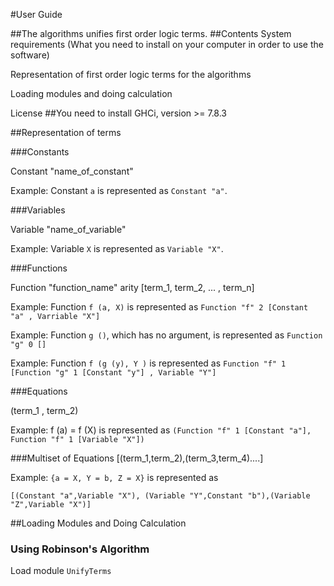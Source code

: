 #User Guide

##The algorithms unifies first order logic terms. 
##Contents
System requirements (What you need to install on your computer in order to use the software)

Representation of first order logic terms for the algorithms

Loading modules and doing calculation

License
##You need to install 
GHCi, version >= 7.8.3




##Representation of terms

###Constants

Constant "name_of_constant"

Example: Constant `a` is represented as `Constant "a"`.

###Variables

Variable "name_of_variable"

Example: Variable `X` is represented as `Variable "X"`.

###Functions

Function "function_name" arity [term_1, term_2, ... , term_n]

Example: Function `f (a, X)` is represented as `Function "f" 2 [Constant "a" , Varriable "X"]`

Example: Function `g ()`, which has no argument, is represented as `Function "g" 0 []`

Example: Function `f (g (y), Y )` is represented as `Function "f" 1 [Function "g" 1 [Constant "y"] , Variable "Y"]`

###Equations

(term_1 , term_2)

Example: f (a) = f (X) is represented as `(Function "f" 1 [Constant "a"], Function "f" 1 [Variable "X"])`

###Multiset of Equations 
[(term_1,term_2),(term_3,term_4)....]

Example: `{a = X, Y = b, Z = X}` is represented as 

`[(Constant "a",Variable "X"), (Variable "Y",Constant "b"),(Variable "Z",Variable "X")]` 

##Loading Modules and Doing Calculation

### Using Robinson's Algorithm

Load module `UnifyTerms`


